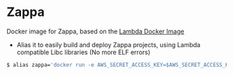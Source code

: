 # Zappa
Docker image for Zappa, based on the [Lambda Docker Image](https://github.com/lambci/docker-lambda)

* Alias it to easily build and deploy Zappa projects, using Lambda compatible Libc libraries (No more ELF errors)
```bash
$ alias zappa='docker run -e AWS_SECRET_ACCESS_KEY=$AWS_SECRET_ACCESS_KEY -e AWS_ACCESS_KEY_ID=$AWS_ACCESS_KEY_ID -e AWS_DEFAULT_REGION=$AWS_DEFAULT_REGION -v $(pwd):/var/task --entrypoint zappa --rm danielwhatmuff/zappa'
```
